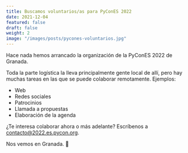 ```yaml
---
title: Buscamos voluntarios/as para PyConES 2022
date: 2021-12-04
featured: false
draft: false
weight: 2
image: "/images/posts/pycones-voluntarios.jpg"
---
```


Hace nada hemos arrancado la organización de la PyConES 2022 de Granada. 

Toda la parte logística la lleva principalmente gente local de allí, pero hay muchas tareas en las que se puede colaborar remotamente. Ejemplos:
- Web
- Redes sociales
- Patrocinios
- Llamada a propuestas
- Elaboración de la agenda

¿Te interesa colaborar ahora o más adelante? Escríbenos a contacto@2022.es.pycon.org.

Nos vemos en Granada. 🎉